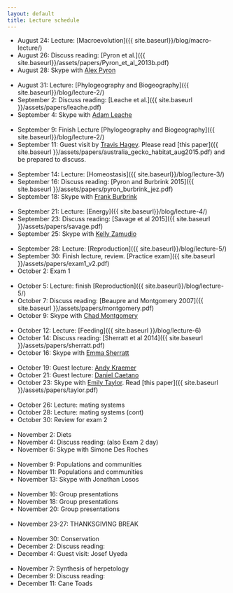 ```yaml
---
layout: default
title: Lecture schedule
---
```


- August 24: Lecture: [Macroevolution]({{ site.baseurl}}/blog/macro-lecture/)
- August 26: Discuss reading: [Pyron et al.]({{ site.baseurl}}/assets/papers/Pyron_et_al_2013b.pdf)
- August 28: Skype with [Alex Pyron](http://www.colubroid.org/)
<br><br>
- August 31: Lecture: [Phylogeography and Biogeography]({{ site.baseurl}}/blog/lecture-2/)
- September 2: Discuss reading: [Leache et al.]({{ site.baseurl }}/assets/papers/leache.pdf)
- September 4: Skype with [Adam Leache](http://faculty.washington.edu/leache/wordpress/)
<br><br>
- September 9: Finish Lecture [Phylogeography and Biogeography]({{ site.baseurl}}/blog/lecture-2/)
- September 11: Guest visit by [Travis Hagey](http://travis-hagey.weebly.com/). Please read [this paper]({{ site.baseurl }}/assets/papers/australia_gecko_habitat_aug2015.pdf) and be prepared to discuss.
<br><br>
- September 14: Lecture: [Homeostasis]({{ site.baseurl}}/blog/lecture-3/)
- September 16: Discuss reading: [Pyron and Burbrink 2015]({{ site.baseurl }}/assets/papers/pyron_burbrink_jez.pdf)
- September 18: Skype with [Frank Burbrink](http://csivc.csi.cuny.edu/Frank.Burbrink/files/index.html)
<br><br>
- September 21: Lecture: [Energy]({{ site.baseurl}}/blog/lecture-4/)
- September 23: Discuss reading: [Savage et al 2015]({{ site.baseurl }}/assets/papers/savage.pdf)
- September 25: Skype with [Kelly Zamudio](http://www.eeb.cornell.edu/zamudio/KZ_Home/Welcome/Welcome.html)
<br><br>
- September 28: Lecture: [Reproduction]({{ site.baseurl}}/blog/lecture-5/)
- September 30: Finish lecture, review. [Practice exam]({{ site.baseurl }}/assets/papers/exam1_v2.pdf)
- October 2: Exam 1
<br><br>
- October 5: Lecture: finish [Reproduction]({{ site.baseurl}}/blog/lecture-5/)
- October 7: Discuss reading: [Beaupre and Montgomery 2007]({{ site.baseurl }}/assets/papers/montgomery.pdf)
- October 9: Skype with [Chad Montgomery](http://chadmont.sites.truman.edu/)
<br><br>
- October 12: Lecture: [Feeding]({{ site.baseurl }}/blog/lecture-6)
- October 14: Discuss reading: [Sherratt et al 2014]({{ site.baseurl }}/assets/papers/sherratt.pdf)
- October 16: Skype with [Emma Sherratt](http://www.emmasherratt.com/)
<br><br>
- October 19: Guest lecture: [Andy Kraemer](https://andrewckraemer.wordpress.com/)
- October 21: Guest lecture: [Daniel Caetano](http://caetanods.weebly.com/)
- October 23: Skype with [Emily Taylor](http://bio.calpoly.edu/content/Taylor). Read [this paper]({{ site.baseurl }}/assets/papers/taylor.pdf)
<br><br>
- October 26: Lecture: mating systems
- October 28: Lecture: mating systems (cont)
- October 30: Review for exam 2
<br><br>
- November 2: Diets
- November 4: Discuss reading: (also Exam 2 day)
- November 6: Skype with Simone Des Roches
<br><br>
- November 9: Populations and communities
- November 11: Populations and communities
- November 13: Skype with Jonathan Losos
<br><br>
- November 16: Group presentations
- November 18: Group presentations
- November 20: Group presentations
<br><br>
- November 23-27: THANKSGIVING BREAK
<br><br>
- November 30: Conservation
- December 2: Discuss reading:
- December 4: Guest visit: Josef Uyeda
<br><br>
- November 7: Synthesis of herpetology
- December 9: Discuss reading:
- December 11: Cane Toads
<br><br>
